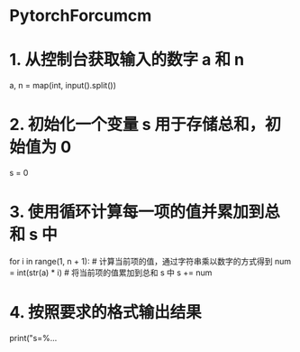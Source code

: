 # PytorchForcumcm
# 1. 从控制台获取输入的数字 a 和 n
a, n = map(int, input().split())

# 2. 初始化一个变量 s 用于存储总和，初始值为 0
s = 0

# 3. 使用循环计算每一项的值并累加到总和 s 中
for i in range(1, n + 1):
    # 计算当前项的值，通过字符串乘以数字的方式得到
    num = int(str(a) * i)
    # 将当前项的值累加到总和 s 中
    s += num

# 4. 按照要求的格式输出结果
print("s=%...
